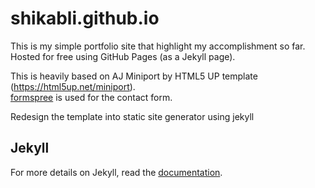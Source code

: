 # shikabli.github.io
This is my simple portfolio site that highlight my accomplishment so far.  
Hosted for free using GitHub Pages (as a Jekyll page).    

This is heavily based on AJ Miniport by HTML5 UP template (https://html5up.net/miniport).    
[formspree](http://formspree.io/) is used for the contact form.

Redesign the template into static site generator using jekyll  

## Jekyll

For more details on Jekyll, read the [documentation](http://jekyllrb.com/).
